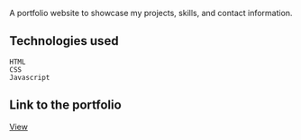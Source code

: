 A portfolio website to showcase my projects, skills, and contact information.

## Technologies used
    HTML
    CSS
    Javascript

## Link to the portfolio
   <a href="http://myportfolio-silk-phi.vercel.app" target="_blank">View</a>

